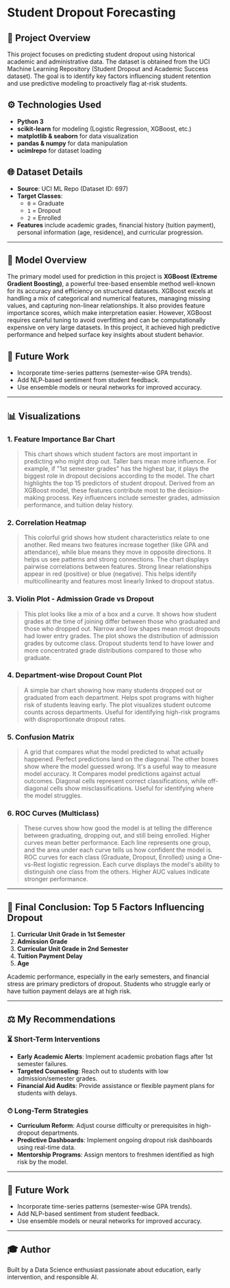 # Student Dropout Forecasting

## 📅 Project Overview
This project focuses on predicting student dropout using historical academic and administrative data. The dataset is obtained from the UCI Machine Learning Repository (Student Dropout and Academic Success dataset). The goal is to identify key factors influencing student retention and use predictive modeling to proactively flag at-risk students.

## ⚙️ Technologies Used
- **Python 3**
- **scikit-learn** for modeling (Logistic Regression, XGBoost, etc.)
- **matplotlib & seaborn** for data visualization
- **pandas & numpy** for data manipulation
- **ucimlrepo** for dataset loading

## 🌐 Dataset Details
- **Source**: UCI ML Repo (Dataset ID: 697)
- **Target Classes**:
  - `0` = Graduate
  - `1` = Dropout
  - `2` = Enrolled
- **Features** include academic grades, financial history (tuition payment), personal information (age, residence), and curricular progression.

---

## 🧠 Model Overview

The primary model used for prediction in this project is **XGBoost (Extreme Gradient Boosting)**, a powerful tree-based ensemble method well-known for its accuracy and efficiency on structured datasets. XGBoost excels at handling a mix of categorical and numerical features, managing missing values, and capturing non-linear relationships. It also provides feature importance scores, which make interpretation easier. However, XGBoost requires careful tuning to avoid overfitting and can be computationally expensive on very large datasets. In this project, it achieved high predictive performance and helped surface key insights about student behavior.

## 🌟 Future Work
- Incorporate time-series patterns (semester-wise GPA trends).
- Add NLP-based sentiment from student feedback.
- Use ensemble models or neural networks for improved accuracy.

---

## 📊 Visualizations

### 1. **Feature Importance Bar Chart**
>This chart shows which student factors are most important in predicting who might drop out. Taller bars mean more influence. For example, if "1st semester grades" has the highest bar, it plays the biggest role in dropout decisions according to the model. The chart highlights the top 15 predictors of student dropout. Derived from an XGBoost model, these features contribute most to the decision-making process. Key influencers include semester grades, admission performance, and tuition delay history.

### 2. **Correlation Heatmap**
> This colorful grid shows how student characteristics relate to one another. Red means two features increase together (like GPA and attendance), while blue means they move in opposite directions. It helps us see patterns and strong connections. The chart displays pairwise correlations between features. Strong linear relationships appear in red (positive) or blue (negative). This helps identify multicollinearity and features most linearly linked to dropout status.

### 3. **Violin Plot - Admission Grade vs Dropout**
> This plot looks like a mix of a box and a curve. It shows how student grades at the time of joining differ between those who graduated and those who dropped out. Narrow and low shapes mean most dropouts had lower entry grades. The plot shows the distribution of admission grades by outcome class. Dropout students tend to have lower and more concentrated grade distributions compared to those who graduate.

### 4. **Department-wise Dropout Count Plot**
> A simple bar chart showing how many students dropped out or graduated from each department. Helps spot programs with higher risk of students leaving early. The plot visualizes student outcome counts across departments. Useful for identifying high-risk programs with disproportionate dropout rates.

### 5. **Confusion Matrix**
> A grid that compares what the model predicted to what actually happened. Perfect predictions land on the diagonal. The other boxes show where the model guessed wrong. It's a useful way to measure model accuracy. It Compares model predictions against actual outcomes. Diagonal cells represent correct classifications, while off-diagonal cells show misclassifications. Useful for identifying where the model struggles.

### 6. **ROC Curves (Multiclass)**
> These curves show how good the model is at telling the difference between graduating, dropping out, and still being enrolled. Higher curves mean better performance. Each line represents one group, and the area under each curve tells us how confident the model is. ROC curves for each class (Graduate, Dropout, Enrolled) using a One-vs-Rest logistic regression. Each curve displays the model's ability to distinguish one class from the others. Higher AUC values indicate stronger performance.

---

## 🔬 Final Conclusion: Top 5 Factors Influencing Dropout
1. **Curricular Unit Grade in 1st Semester**
2. **Admission Grade**
3. **Curricular Unit Grade in 2nd Semester**
4. **Tuition Payment Delay**
5. **Age**

Academic performance, especially in the early semesters, and financial stress are primary predictors of dropout. Students who struggle early or have tuition payment delays are at high risk.

---

## ⚖️ My Recommendations

### ⏳ Short-Term Interventions
- **Early Academic Alerts**: Implement academic probation flags after 1st semester failures.
- **Targeted Counseling**: Reach out to students with low admission/semester grades.
- **Financial Aid Audits**: Provide assistance or flexible payment plans for students with delays.

### ⏱ Long-Term Strategies
- **Curriculum Reform**: Adjust course difficulty or prerequisites in high-dropout departments.
- **Predictive Dashboards**: Implement ongoing dropout risk dashboards using real-time data.
- **Mentorship Programs**: Assign mentors to freshmen identified as high risk by the model.

---

## 🌟 Future Work
- Incorporate time-series patterns (semester-wise GPA trends).
- Add NLP-based sentiment from student feedback.
- Use ensemble models or neural networks for improved accuracy.

---

## 🎓 Author
Built by a Data Science enthusiast passionate about education, early intervention, and responsible AI.